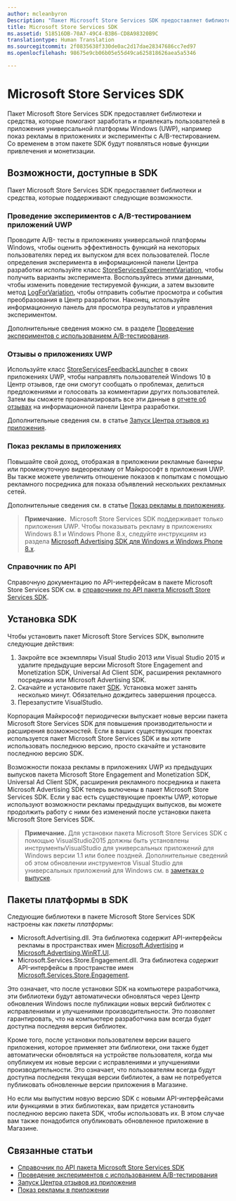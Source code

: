 ```yaml
---
author: mcleanbyron
Description: "Пакет Microsoft Store Services SDK предоставляет библиотеки и средства, которые вы можете использовать для добавления в приложения функций, помогающие заработать и привлечь пользователей."
title: Microsoft Store Services SDK
ms.assetid: 518516DB-70A7-49C4-B3B6-CD8A98320B9C
translationtype: Human Translation
ms.sourcegitcommit: 2f0835638f330de0ac2d17dae28347686cc7ed97
ms.openlocfilehash: 98675e9cb06b05e55d49ca625818626aea5a5346

---
```


# Microsoft Store Services SDK

Пакет Microsoft Store Services SDK предоставляет библиотеки и средства, которые помогают заработать и привлекать пользователей в приложения универсальной платформы Windows (UWP), например показ рекламы в приложениях и эксперименты с A/B-тестированием. Со временем в этом пакете SDK будут появляться новые функции привлечения и монетизации.


## Возможности, доступные в SDK

Пакет Microsoft Store Services SDK предоставляет библиотеки и средства, которые поддерживают следующие возможности.

### Проведение экспериментов с A/B-тестированием приложений UWP

Проводите A/B- тесты в приложениях универсальной платформы Windows, чтобы оценить эффективность функций на некоторых пользователях перед их выпуском для всех пользователей. После определения эксперимента в информационной панели Центра разработки используйте класс [StoreServicesExperimentVariation](https://msdn.microsoft.com/library/windows/apps/microsoft.services.store.engagement.storeservicesexperimentvariation.aspx), чтобы получить варианты эксперимента. Воспользуйтесь этими данными, чтобы изменить поведение тестируемой функции, а затем вызовите метод [LogForVariation](https://msdn.microsoft.com/library/windows/apps/microsoft.services.store.engagement.storeservicescustomeventlogger.logforvariation.aspx), чтобы отправить событие просмотра и события преобразования в Центр разработки. Наконец, используйте информационную панель для просмотра результатов и управления экспериментом.

Дополнительные сведения можно см. в разделе [Проведение экспериментов с использованием A/B-тестирования](run-app-experiments-with-a-b-testing.md).

### Отзывы о приложениях UWP

Используйте класс [StoreServicesFeedbackLauncher](https://msdn.microsoft.com/library/windows/apps/microsoft.services.store.engagement.storeservicesfeedbacklauncher.aspx) в своих приложениях UWP, чтобы направлять пользователей Windows 10 в Центр отзывов, где они смогут сообщать о проблемах, делиться предложениями и голосовать за комментарии других пользователей. Затем вы сможете проанализировать все эти данные в [отчете об отзывах](../publish/feedback-report.md) на информационной панели Центра разработки.

Дополнительные сведения см. в статье [Запуск Центра отзывов из приложения](launch-feedback-hub-from-your-app.md).

### Показ рекламы в приложениях

Повышайте свой доход, отображая в приложении рекламные баннеры или промежуточную видеорекламу от Майкрософт в приложения UWP. Вы также можете увеличить отношение показов к попыткам с помощью рекламного посредника для показа объявлений нескольких рекламных сетей.

Дополнительные сведения см. в статье [Показ рекламы в приложениях](display-ads-in-your-app.md).

>**Примечание.**&nbsp;&nbsp;Microsoft Store Services SDK поддерживает только приложения UWP. Чтобы показывать рекламу в приложениях Windows 8.1 и Windows Phone 8.x, следуйте инструкциям из раздела [Microsoft Advertising SDK для Windows и Windows Phone 8.x](http://aka.ms/store-8-sdk).

### Справочник по API

Справочную документацию по API-интерфейсам в пакете Microsoft Store Services SDK см. в [справочнике по API пакета Microsoft Store Services SDK](https://msdn.microsoft.com/library/windows/apps/mt691886.aspx).

## Установка SDK

Чтобы установить пакет Microsoft Store Services SDK, выполните следующие действия:

1.  Закройте все экземпляры Visual Studio 2013 или Visual Studio 2015 и удалите предыдущие версии Microsoft Store Engagement and Monetization SDK, Universal Ad Client SDK, расширения рекламного посредника или Microsoft Advertising SDK.
2.  Скачайте и установите пакет [SDK](http://aka.ms/store-em-sdk). Установка может занять несколько минут. Обязательно дождитесь завершения процесса.
3.  Перезапустите VisualStudio.

Корпорация Майкрософт периодически выпускает новые версии пакета Microsoft Store Services SDK для повышения производительности и расширения возможностей. Если в ваших существующих проектах используется пакет Microsoft Store Services SDK и вы хотите использовать последнюю версию, просто скачайте и установите последнюю версию SDK.

Возможности показа рекламы в приложениях UWP из предыдущих выпусков пакета Microsoft Store Engagement and Monetization SDK, Universal Ad Client SDK, расширения рекламного посредника и пакета Microsoft Advertising SDK теперь включены в пакет Microsoft Store Services SDK. Если у вас есть существующие проекты UWP, которые используют возможности рекламы предыдущих выпусков, вы можете продолжить работу с ними без изменений после установки пакета Microsoft Store Services SDK.

>**Примечание.** Для установки пакета Microsoft Store Services SDK с помощью VisualStudio2015 должны быть установлены инструментыVisualStudio для универсальных приложений для Windows версии 1.1 или более поздней. Дополнительные сведений об этом обновлении инструментов Visual Studio для универсальных приложений для Windows см. в [заметках о выпуске](http://go.microsoft.com/fwlink/?LinkID=624516).

## Пакеты платформы в SDK

Следующие библиотеки в пакете Microsoft Store Services SDK настроены как *пакеты платформы*:

* Microsoft.Advertising.dll. Эта библиотека содержит API-интерфейсы рекламы в пространствах имен [Microsoft.Advertising](https://msdn.microsoft.com/en-us/library/windows/apps/mt313187.aspx) и [Microsoft.Advertising.WinRT.UI](https://msdn.microsoft.com/en-us/library/windows/apps/microsoft.advertising.winrt.ui.aspx).
* Microsoft.Services.Store.Engagement.dll. Эта библиотека содержит API-интерфейсы в пространстве имен [Microsoft.Services.Store.Engagement](https://msdn.microsoft.com/en-us/library/windows/apps/microsoft.services.store.engagement.aspx).

Это означает, что после установки SDK на компьютере разработчика, эти библиотеки будут автоматически обновляться через Центр обновления Windows после публикации новых версий библиотек с исправлениями и улучшениями производительности. Это позволяет гарантировать, что на компьютере разработчика вам всегда будет доступна последняя версия библиотек.

Кроме того, после установки пользователем версии вашего приложения, которое применяет эти библиотеки, они также будет автоматически обновляться на устройстве пользователя, когда мы опубликуем их новые версии с исправлениями и улучшениями производительности. Это означает, что пользователям всегда будут доступна последняя текущая версии библиотек, а вам не потребуется публиковать обновленные версии приложения в Магазине.

Но если мы выпустим новую версию SDK с новыми API-интерфейсами или функциями в этих библиотеках, вам придется установить последнюю версию пакета SDK, чтобы использовать их. В этом случае вам также понадобится опубликовать обновленное приложение в Магазине.

## Связанные статьи

* [Справочник по API пакета Microsoft Store Services SDK](https://msdn.microsoft.com/library/windows/apps/mt691886.aspx)
* [Проведение экспериментов с использованием A/B-тестирования](run-app-experiments-with-a-b-testing.md)
* [Запуск Центра отзывов из приложения](launch-feedback-hub-from-your-app.md)
* [Показ рекламы в приложении](display-ads-in-your-app.md)



<!--HONumber=Sep16_HO2-->


